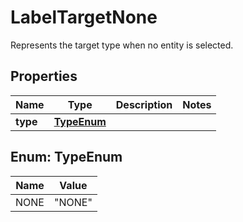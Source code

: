 

# LabelTargetNone

Represents the target type when no entity is selected.
## Properties

Name | Type | Description | Notes
------------ | ------------- | ------------- | -------------
**type** | [**TypeEnum**](#TypeEnum) |  | 



## Enum: TypeEnum

Name | Value
---- | -----
NONE | &quot;NONE&quot;




